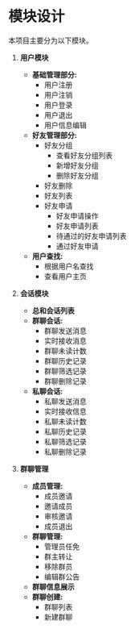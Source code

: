 # 模块设计

本项目主要分为以下模块。

1. **用户模块**
    - **基础管理部分:**
        - 用户注册
        - 用户注销
        - 用户登录
        - 用户退出
        - 用户信息编辑
    - **好友管理部分:**
        - 好友分组
            - 查看好友分组列表
            - 新增好友分组
            - 删除好友分组
        - 好友删除
        - 好友列表
        - 好友申请
            - 好友申请操作
            - 好友申请列表
            - 待通过的好友申请列表
            - 通过好友申请
    - **用户查找:**
        - 根据用户名查找
        - 查看用户主页

2. **会话模块**
    - **总和会话列表**
    - **群聊会话:**
        - 群聊发送消息
        - 实时接收消息
        - 群聊未读计数
        - 群聊历史记录
        - 群聊筛选记录
        - 群聊删除记录
    - **私聊会话:**
        - 私聊发送消息
        - 实时接收信息
        - 私聊未读计数
        - 私聊历史记录
        - 私聊筛选记录
        - 私聊删除记录

3. **群聊管理**
    - **成员管理:**
        - 成员邀请
        - 邀请成员
        - 审核邀请
        - 成员退出
    - **群聊管理:**
        - 管理员任免
        - 群主转让
        - 移除群员
        - 编辑群公告
    - **群聊信息展示**
    - **群聊创建:**
        - 群聊列表
        - 新建群聊
